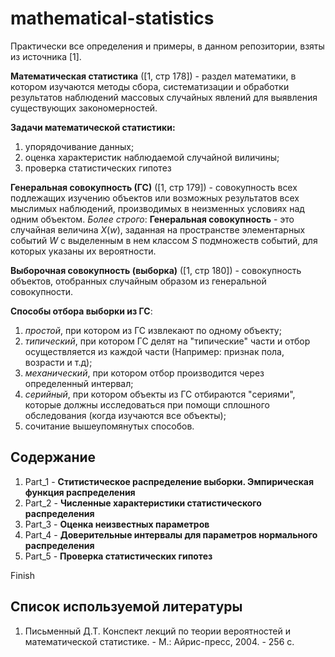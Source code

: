 # mathematical-statistics

Практически все определения и примеры, в данном репозитории, взяты из источника [1].

**Математическая статистика** ([1, стр 178]) - раздел математики, в котором изучаются методы сбора, систематизации и обработки результатов наблюдений массовых случайных явлений для выявления существующих закономерностей.

**Задачи математической статистики:**
1. упорядочивание данных;
2. оценка характеристик наблюдаемой случайной виличины;
3. проверка статистических гипотез

**Генеральная совокупность (ГС)** ([1, стр 179]) - совокупность всех подлежащих изучению объектов или возможных результатов всех мыслимых наблюдений, производимых в неизменных условиях над одним объектом. *Более строго*: **Генеральная совокупность** - это случайная величина *X*(*w*), заданная на пространстве элементарных событий *W* с выделенным в нем классом *S* подмножеств событий, для которых указаны их вероятности.

**Выборочная совокупность (выборка)** ([1, стр 180]) - совокупность объектов, отобранных случайным образом из генеральной совокупности.

**Способы отбора выборки из ГС**:
1. *простой*, при котором из ГС извлекают по одному объекту;
2. *типический*, при котором ГС делят на "типические" части и отбор осуществляется из каждой части (Например: признак пола, возрасти и т.д);
3. *механический*, при котором отбор производится через определенный интервал;
4. *серийный*, при котором объекты из ГС отбираются "сериями", которые должны исследоваться при помощи сплошного обследования (когда изучаются все объекты);
5. сочитание вышеупомянутых способов.

## Содержание

1. Part_1 - **Ститистическое распределение выборки. Эмпирическая функция распределения**
2. Part_2 - **Численные характеристики статистического распределения**
3. Part_3 - **Оценка неизвестных параметров**
4. Part_4 - **Доверительные интервалы для параметров нормального распределения**
5. Part_5 - **Проверка статистических гипотез**

Finish

## Список используемой литературы
1. Письменный Д.Т. Конспект лекций по теории вероятностей и математической статистике. - М.: Айрис-пресс, 2004. - 256 с.